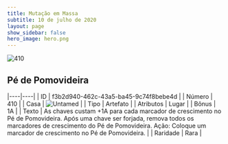 ```yaml
---
title: Mutação em Massa
subtitle: 10 de julho de 2020
layout: page
show_sidebar: false
hero_image: hero.png
---
```


![410](https://cdn.keyforgegame.com/media/card_front/pt/479_410_XG4Q8MG339PG_pt.png)

## Pé de Pomovideira

|----|----|
| ID | f3b2d940-462c-43a5-ba45-9c74f8bebe4d |
| Número | 410 |
| Casa | ![Untamed](https://archonarcana.com/images/thumb/b/bd/Untamed.png/22px-Untamed.png "Indomados") |
| Tipo | Artefato |
| Atributos | Lugar |
| Bônus | 1A |
| Texto | As chaves custam +1A para cada marcador  de crescimento no Pé de Pomovideira.  Após uma chave ser forjada, remova todos os marcadores de crescimento do Pé de Pomovideira.  Ação: Coloque um marcador de crescimento  no Pé de Pomovideira. |
| Raridade | Rara |
